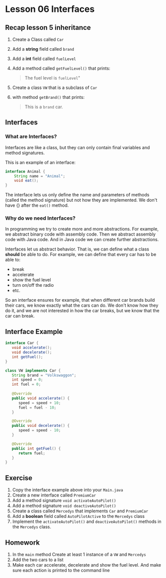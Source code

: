 # Lesson 06 Interfaces

## Recap lesson 5 inheritance

1. Create a Class called `Car`
2. Add a **string** field called `brand`
3. Add a **int** field called `fuelLevel`
3. Add a method called `getFuelLevel()` that prints: 
      >The fuel level is `fuelLevel`"
   
4. Create a class `VW` that is a subclass of `Car` 
5. with method `getBrand()` that prints:
      > This is a `brand` car.

## Interfaces

### What are Interfaces?

Interfaces are like a class, but they can only contain final variables and method signatures. 

This is an example of an interface: 
```java
interface Animal {
    String name = "Animal";
    void eat();
}
```

The interface lets us only define the name and parameters of methods (called the method signature) but not how they are implemented.
We don't have {} after the `eat()` method. 

### Why do we need Interfaces?

In programming we try to create more and more abstractions. For example, we abstract binary code with assembly code. 
Then we abstract assembly code with Java code. And in Java code we can create further abstractions. 

Interfaces let us abstract behavior. That is, we can define what a class **should** be able to do. 
For example, we can define that every car has to be able to: 
- break
- accelerate
- show the fuel level
- turn on/off the radio
- etc.

So an interface ensures for example, that when different car brands build their cars, we know exactly what the cars can do.
We don't know how they do it, and we are not interested in how the car breaks, but we know that the car can break.

## Interface Example

```java
interface Car {
   void accelerate();
   void decelerate();
   int getFuel();
}

class VW implements Car {
   String brand = "Volkswaggon";
   int speed = 0;
   int fuel = 0;
   
   @Override
   public void accelerate() {
      speed = speed + 10;
      fuel = fuel - 10;
   }

   @Override
   public void decelerate() {
      speed = speed - 10;
   }

   @Override
   public int getFuel() {
      return fuel;
   }
}
```

## Exercise

1. Copy the interface example above into your `Main.java`
2. Create a new interface called `PremiumCar`
3. Add a method signature `void activateAutoPilot()`
4. Add a method signature `void deactiveAutoPilot()`
5. Create a class called `Mercedys` that implements `Car` and `PremiumCar`
6. Add a **boolean** field called `AutoPilotActive` to the `Mercedys` class
7. Implement the `activateAutoPilot()` and `deactiveAutoPilot()` methods in the `Mercedys` class.

## Homework

1. In the `main` method Create at least 1 instance of a `VW` and `Mercedys` 
2. Add the two cars to a list
3. Make each car accelerate, decelerate and show the fuel level. And make sure each action is printed to the command line